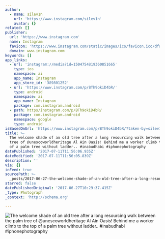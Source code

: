 ```yaml
---
author:
  - name: silev1n
    url: 'https://www.instagram.com/silev1n'
    avatar: {}
related: []
publisher:
  url: 'https://www.instagram.com'
  name: Instagram
  favicon: 'https://www.instagram.com/static/images/ico/favicon.ico/dfa85bb1fd63.ico'
  domain: www.instagram.com
keywords: []
app_links:
  - url: 'instagram://media?id=1504754819360851665'
    type: ios
    namespace: ai
    app_name: Instagram
    app_store_id: '389801252'
  - url: 'https://www.instagram.com/p/BTh9okiD4bR/'
    type: android
    namespace: ai
    app_name: Instagram
    package: com.instagram.android
  - path: https/instagram.com/p/BTh9okiD4bR/
    package: com.instagram.android
    namespace: google
    type: android
isBasedOnUrl: 'https://www.instagram.com/p/BTh9okiD4bR/?taken-by=silev1n'
title: >-
  The welcome shade of an old tree after a long resourcing walk between the palm
  tree of @unescoworldheritage Al Ain Oasis! Behind me a worker climb to the top
  of a palm tree without ladder.. #inabudhabi #iphonephotography
datePublished: '2017-07-11T11:56:06.935Z'
dateModified: '2017-07-11T11:56:05.839Z'
description: ''
via: {}
inFeed: true
sourcePath: >-
  _posts/2017-06-27-the-welcome-shade-of-an-old-tree-after-a-long-resourcing-wal.md
starred: false
datePublishedOriginal: '2017-06-27T10:29:37.415Z'
_type: Photograph
_context: 'http://schema.org'

---
```

![The welcome shade of an old tree after a long resourcing walk between the palm tree of @unescoworldheritage Al Ain Oasis! Behind me a worker climb to the top of a palm tree without ladder.. #inabudhabi #iphonephotography](https://scontent.cdninstagram.com/t51.2885-15/s640x640/sh0.08/e35/18161312_791711650976183_1656993619678068736_n.jpg)